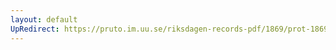 ```yaml
---
layout: default
UpRedirect: https://pruto.im.uu.se/riksdagen-records-pdf/1869/prot-1869--fk--310/prot-1869--fk--310_014.pdf
---
```

